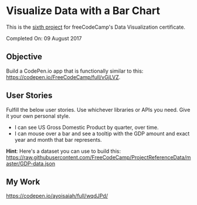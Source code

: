 # Visualize Data with a Bar Chart

This is the [sixth project](https://www.freecodecamp.com/challenges/visualize-data-with-a-bar-chart) for freeCodeCamp's Data Visualization certificate.

Completed On: 09 August 2017  

## Objective

Build a CodePen.io app that is functionally similar to this: https://codepen.io/FreeCodeCamp/full/vGjLVZ.

## User Stories

Fulfill the below user stories. Use whichever libraries or APIs you need. Give it your own personal style.

- I can see US Gross Domestic Product by quarter, over time.
- I can mouse over a bar and see a tooltip with the GDP amount and exact year and month that bar represents.

**Hint**: Here's a dataset you can use to build this: https://raw.githubusercontent.com/FreeCodeCamp/ProjectReferenceData/master/GDP-data.json

## My Work

https://codepen.io/ayoisaiah/full/wqdJPd/
